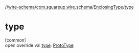 //[wire-schema](../../../index.md)/[com.squareup.wire.schema](../index.md)/[EnclosingType](index.md)/[type](type.md)

# type

[common]\
open override val [type](type.md): [ProtoType](../-proto-type/index.md)

